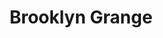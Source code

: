 ---
layout: opportunity
title: Brooklyn Grange
associated-areas: new-york-city
address-line-1: 37-18 Northern Blvd
address-line-2: Long Island City, NY 11101
address-url: https://goo.gl/maps/ar2XondxEAezrj6u5
associated-tags: 
  - Composting
  - Reduced Food Waste
  - Green Roofs
link-url: https://www.brooklyngrangefarm.com/get-involved
email: info@brooklyngrangefarm.com
image-url: https://static1.squarespace.com/static/569fd2b522482eeee4fcfa53/56ae273c37013b4fb34c33a4/5c488fe7352f534aa63ac443/1557929674442/L1030767.JPG?format=1000w
photos:
  - https://static1.squarespace.com/static/569fd2b522482eeee4fcfa53/56ae273c37013b4fb34c33a4/5c488fe7352f534aa63ac443/1557929674442/L1030767.JPG?format=1000w
  - https://static1.squarespace.com/static/569fd2b522482eeee4fcfa53/t/5a9d6193c830255b249aa130/1552580814327/TOURS.jpg?format=1000w
  - https://static1.squarespace.com/static/569fd2b522482eeee4fcfa53/t/5a9d5dfd71c10b1a7d7f4b65/1520263215333/workshop.jpg?format=1000w
info: "Thanks for your interest in getting involved with the farm! There are so many great ways of doing so!

We have a weekly open house on Saturdays at our flagship farm site, May 18th through October 26th, 2019, where you can jump in alongside our farm team and get your hands dirty!

Whatever else you do, definitely sign up for our newsletter to stay up to date! We promise to send only the most exciting news, and never to share your info with third parties."
comments:
  - author: danny-white
    content: Just show up on a Saturday any time between 10am and 2pm. Everyone there is chill and happy for help. Bring good shoes!
    date: 2019-06-27 17:00:00 -0400
  - author: lexi-lombari
    content: Another comment about Brooklyn Grange.
    date: 2019-06-27 17:00:00 -0400
  - author: danny-white
    content: Yet another comment. Yet another comment. Yet another comment. Yet another comment. Yet another comment. Yet another comment. Yet another comment. Yet another comment. Yet another comment. Yet another comment. Yet another comment. Yet another comment. Yet another comment. Yet another comment. Yet another comment. Yet another comment.
    date: 2019-06-27 17:00:00 -0400
  - author: lexi-lombari
    content: Another comment about Brooklyn Grange.
    date: 2019-06-27 17:00:00 -0400
visitors:
  - danny-white
  - lexi-lombari
social:
  - type: instagram
    url: https://www.instagram.com/brooklyngrange/
  - type: facebook
    url: https://www.facebook.com/BrooklynGrange
  - type: twitter
    url: https://twitter.com/BrooklynGrange
--- 